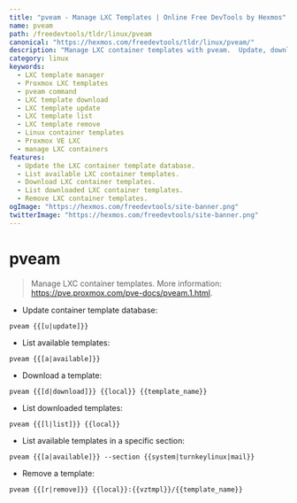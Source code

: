 ```yaml
---
title: "pveam - Manage LXC Templates | Online Free DevTools by Hexmos"
name: pveam
path: /freedevtools/tldr/linux/pveam
canonical: "https://hexmos.com/freedevtools/tldr/linux/pveam/"
description: "Manage LXC container templates with pveam.  Update, download, list, and remove templates easily. Free online tool, no registration required."
category: linux
keywords:
  - LXC template manager
  - Proxmox LXC templates
  - pveam command
  - LXC template download
  - LXC template update
  - LXC template list
  - LXC template remove
  - Linux container templates
  - Proxmox VE LXC
  - manage LXC containers
features:
  - Update the LXC container template database.
  - List available LXC container templates.
  - Download LXC container templates.
  - List downloaded LXC container templates.
  - Remove LXC container templates.
ogImage: "https://hexmos.com/freedevtools/site-banner.png"
twitterImage: "https://hexmos.com/freedevtools/site-banner.png"
---
```


# pveam

> Manage LXC container templates.
> More information: <https://pve.proxmox.com/pve-docs/pveam.1.html>.

- Update container template database:

`pveam {{[u|update]}}`

- List available templates:

`pveam {{[a|available]}}`

- Download a template:

`pveam {{[d|download]}} {{local}} {{template_name}}`

- List downloaded templates:

`pveam {{[l|list]}} {{local}}`

- List available templates in a specific section:

`pveam {{[a|available]}} --section {{system|turnkeylinux|mail}}`

- Remove a template:

`pveam {{[r|remove]}} {{local}}:{{vztmpl}}/{{template_name}}`
